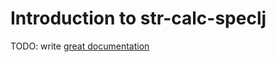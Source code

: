 # Introduction to str-calc-speclj

TODO: write [great documentation](http://jacobian.org/writing/great-documentation/what-to-write/)
